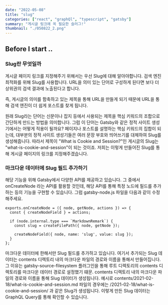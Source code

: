 ```yaml
---
date: "2022-05-08"
title: "slug"
categories: ["react", "graphQl", "typescript", "gatsby"]
summary: "게시글 링크에 꼭 필요한 슬러그!"
thumbnail: "./050822_2.png"
---
```


## Before I start ..

### Slug란 무엇일까

게시글 페이지 링크를 지정해주기 위해서는 우선 Slug에 대해 알아야합니다.
검색 엔진 최적화를 위해 Slug를 사용합니다.
URL을 의미 있는 단어로 구성하게 된다면 보다 더 상위권의 검색 결과에 노출된다고 합니다.

즉, 게시글의 의미를 함축하고 있는 제목을 통해 URL을 만들게 되기 때문에 URL을 통해 검색 엔진이 더 쉽게 포스트를 찾게 됩니다.

원래 Slug라는 단어는 신문이나 잡지 등에서 사용되는 제목을 핵심 키워드의 조합으로 간단하게 만드는 방법을 의미합니다.
그럼 이 단어는 Gatsby와 같은 정적 사이트 생성기에서는 어떻게 적용이 될까요?
페이지나 포스트를 설명하는 핵심 키워드의 집합이 되는데, 대부분의 정적 사이트 생성기들은 여러 문장 부호와 띄어쓰기를 대체하여 Slug를 생성해줍니다.
따라서 제목이 "What is Cookie and Session?"인 게시글의 Slug는 "what-is-cookie-and-session"이 되는 것이죠.
저희는 이렇게 만들어진 Slug를 통해 게시글 페이지의 링크를 지정해주겠습니다.

### 마크다운 데이터에 Slug 필드 추가하기

해당 기능을 위해 Gatsby에서 다양한 API를 제공하고 있습니다.
그 중에서 onCreateNode 라는 API를 활용할 것인데, 해당 API를 통해 특정 노드에 필드를 추가하는 등의 기능을 구현할 수 있습니다.
그럼 gatsby-node.js 파일을 다음과 같이 수정해주세요.

```
exports.onCreateNode = ({ node, getNode, actions }) => {
  const { createNodeField } = actions;

  if (node.internal.type === `MarkdownRemark`) {
    const slug = createFilePath({ node, getNode });

    createNodeField({ node, name: 'slug', value: slug });
  }
};
```

마크다운 데이터에 한해서만 Slug 필드를 추가하고 있습니다.
여기서 추가되는 Slug 데이터는 contents 디렉토리 내의 마크다운 파일의 경로와 이름을 통해서 만들어집니다.
그 이유는 gatsby-source-filesystem 플러그인을 통해 루트 디렉토리의 contents 디렉토리를 마크다운 데이터 경로로 설정했기 떄문.
contents 디렉토리 내의 마크다운 파일의 경로와 이름을 통해 Slug 데이터가 생성됩니다.
예시로 contents/2021-02-18/what-is-cookie-and-session.md 파일의 경우에는 /2021-02-18/what-is-cookie-and-session/ 과 같은 Slug가 생성됩니다.
이렇게 만든 Slug 데이터는 GraphQL Query를 통해 확인할 수 있습니다.
